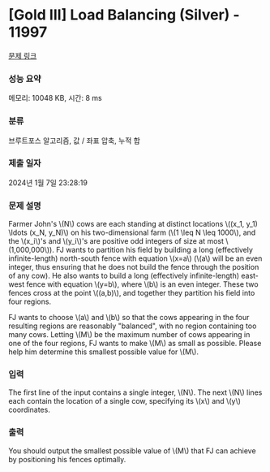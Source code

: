 # [Gold III] Load Balancing (Silver) - 11997 

[문제 링크](https://www.acmicpc.net/problem/11997) 

### 성능 요약

메모리: 10048 KB, 시간: 8 ms

### 분류

브루트포스 알고리즘, 값 / 좌표 압축, 누적 합

### 제출 일자

2024년 1월 7일 23:28:19

### 문제 설명

<p>Farmer John's \(N\) cows are each standing at distinct locations \((x_1, y_1) \ldots (x_N, y_N)\) on his two-dimensional farm (\(1 \leq N \leq 1000\), and the \(x_i\)'s and \(y_i\)'s are positive odd integers of size at most \(1,000,000\)). FJ wants to partition his field by building a long (effectively infinite-length) north-south fence with equation \(x=a\) (\(a\) will be an even integer, thus ensuring that he does not build the fence through the position of any cow). He also wants to build a long (effectively infinite-length) east-west fence with equation \(y=b\), where \(b\) is an even integer. These two fences cross at the point \((a,b)\), and together they partition his field into four regions.</p>

<p>FJ wants to choose \(a\) and \(b\) so that the cows appearing in the four resulting regions are reasonably "balanced", with no region containing too many cows. Letting \(M\) be the maximum number of cows appearing in one of the four regions, FJ wants to make \(M\) as small as possible. Please help him determine this smallest possible value for \(M\).</p>

### 입력 

 <p>The first line of the input contains a single integer, \(N\). The next \(N\) lines each contain the location of a single cow, specifying its \(x\) and \(y\) coordinates.</p>

### 출력 

 <p>You should output the smallest possible value of \(M\) that FJ can achieve by positioning his fences optimally.</p>


